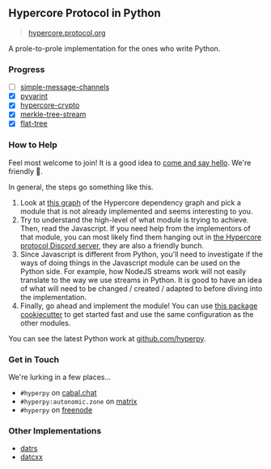 ## Hypercore Protocol in Python

> [hypercore.protocol.org](https://hypercore-protocol.org)

A prole-to-prole implementation for the ones who write Python.

### Progress

- [ ] [simple-message-channels](https://github.com/Hyperpy/simple-message-channels)
- [x] [pyvarint](https://github.com/Hyperpy/pyvarint)
- [x] [hypercore-crypto](https://github.com/Hyperpy/hypercore-crypto)
- [x] [merkle-tree-stream](https://github.com/Hyperpy/merkle-tree-stream)
- [x] [flat-tree](https://github.com/Hyperpy/flat-tree)

### How to Help

Feel most welcome to join! It is a good idea to [come and say hello](#get-in-touch). We're friendly :rainbow:.

In general, the steps go something like this.

1. Look at [this graph](https://datcxx.github.io/hypercore.svg) of the Hypercore dependency graph and pick a module that is not already implemented and seems interesting to you.
1. Try to understand the high-level of what module is trying to achieve. Then, read the Javascript. If you need help from the implementors of that module, you can most likely find them hanging out in [the Hypercore protocol Discord server](https://discord.com/invite/ga5hxGf), they are also a friendly bunch.
1. Since Javascript is different from Python, you'll need to investigate if the ways of doing things in the Javascript module can be used on the Python side. For example, how NodeJS streams work will not easily translate to the way we use streams in Python. It is good to have an idea of what will need to be changed / created / adapted to before diving into the implementation.
1. Finally, go ahead and implement the module! You can use [this package cookiecutter](https://git.autonomic.zone/decentral1se/pypkgtemplate) to get started fast and use the same configuration as the other modules.

You can see the latest Python work at [github.com/hyperpy](https://github.com/hyperpy).

### Get in Touch

We're lurking in a few places...

- `#hyperpy` on [cabal.chat](https://cabal.chat/)
- `#hyperpy:autonomic.zone` on [matrix](https://riot.im/app/)
- `#hyperpy` on [freenode](https://webchat.freenode.net/)

### Other Implementations

- [datrs](https://github.com/datrs/)
- [datcxx](https://datcxx.github.io/)
